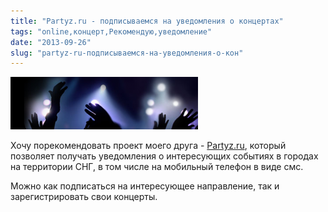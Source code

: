 ```yaml
---
title: "Partyz.ru - подписываемся на уведомления о концертах"
tags: "online,концерт,Рекомендую,уведомление"
date: "2013-09-26"
slug: "partyz-ru-подписываемся-на-уведомления-о-кон"
---
```


![](images/Screen-Shot-2013-09-26-at-9.46.26-AM-300x84.png "partyz.ru")

Хочу порекомендовать проект моего друга - [Partyz.ru](https://partyz.ru/), который позволяет получать уведомления о интересующих событиях в городах на территории СНГ, в том числе на мобильный телефон в виде смс.

Можно как подписаться на интересующее направление, так и зарегистрировать свои концерты.
